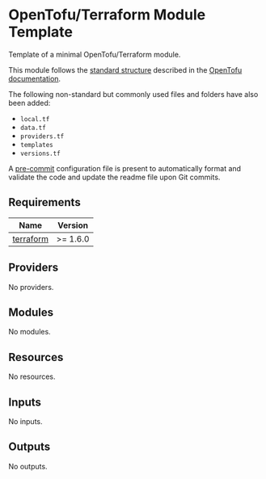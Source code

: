 # OpenTofu/Terraform Module Template

Template of a minimal OpenTofu/Terraform module.

This module follows the [standard structure][standard-module-structure]
described in the [OpenTofu documentation][opentofu-docs].

The following non-standard but commonly used files and folders have also been
added:

* `local.tf`
* `data.tf`
* `providers.tf`
* `templates`
* `versions.tf`

A [pre-commit][pre-commit] configuration file is present to automatically format
and validate the code and update the readme file upon Git commits.

<!-- BEGIN_TF_DOCS -->
## Requirements

| Name | Version |
|------|---------|
| <a name="requirement_terraform"></a> [terraform](#requirement\_terraform) | >= 1.6.0 |

## Providers

No providers.

## Modules

No modules.

## Resources

No resources.

## Inputs

No inputs.

## Outputs

No outputs.
<!-- END_TF_DOCS -->

 [pre-commit]: https://pre-commit.com/ "pre-commit Website"
 [standard-module-structure]: https://opentofu.org/docs/language/modules/develop/structure/ "Standard Module Structure - OpenTofu Documentation"
 [opentofu-docs]: https://opentofu.org/docs/ "OpenTofu Documentation"
